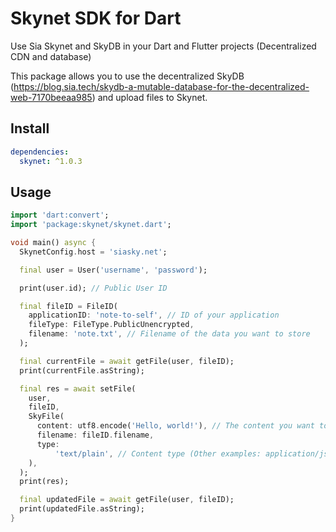# Skynet SDK for Dart

Use Sia Skynet and SkyDB in your Dart and Flutter projects (Decentralized CDN and database)

This package allows you to use the decentralized SkyDB (https://blog.sia.tech/skydb-a-mutable-database-for-the-decentralized-web-7170beeaa985) and upload files to Skynet.

## Install

```yaml
dependencies:
  skynet: ^1.0.3
```

## Usage

```dart
import 'dart:convert';
import 'package:skynet/skynet.dart';

void main() async {
  SkynetConfig.host = 'siasky.net';

  final user = User('username', 'password');

  print(user.id); // Public User ID

  final fileID = FileID(
    applicationID: 'note-to-self', // ID of your application
    fileType: FileType.PublicUnencrypted,
    filename: 'note.txt', // Filename of the data you want to store
  );

  final currentFile = await getFile(user, fileID);
  print(currentFile.asString);

  final res = await setFile(
    user,
    fileID,
    SkyFile(
      content: utf8.encode('Hello, world!'), // The content you want to store
      filename: fileID.filename,
      type:
          'text/plain', // Content type (Other examples: application/json or image/png)
    ),
  );
  print(res);

  final updatedFile = await getFile(user, fileID);
  print(updatedFile.asString);
}
```

